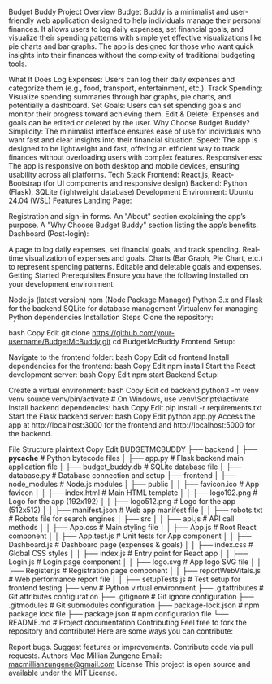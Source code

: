 Budget Buddy
Project Overview
Budget Buddy is a minimalist and user-friendly web application designed to help individuals manage their personal finances. It allows users to log daily expenses, set financial goals, and visualize their spending patterns with simple yet effective visualizations like pie charts and bar graphs. The app is designed for those who want quick insights into their finances without the complexity of traditional budgeting tools.

What It Does
Log Expenses: Users can log their daily expenses and categorize them (e.g., food, transport, entertainment, etc.).
Track Spending: Visualize spending summaries through bar graphs, pie charts, and potentially a dashboard.
Set Goals: Users can set spending goals and monitor their progress toward achieving them.
Edit & Delete: Expenses and goals can be edited or deleted by the user.
Why Choose Budget Buddy?
Simplicity: The minimalist interface ensures ease of use for individuals who want fast and clear insights into their financial situation.
Speed: The app is designed to be lightweight and fast, offering an efficient way to track finances without overloading users with complex features.
Responsiveness: The app is responsive on both desktop and mobile devices, ensuring usability across all platforms.
Tech Stack
Frontend: React.js, React-Bootstrap (for UI components and responsive design)
Backend: Python (Flask), SQLite (lightweight database)
Development Environment: Ubuntu 24.04 (WSL)
Features
Landing Page:

Registration and sign-in forms.
An "About" section explaining the app’s purpose.
A "Why Choose Budget Buddy" section listing the app’s benefits.
Dashboard (Post-login):

A page to log daily expenses, set financial goals, and track spending.
Real-time visualization of expenses and goals.
Charts (Bar Graph, Pie Chart, etc.) to represent spending patterns.
Editable and deletable goals and expenses.
Getting Started
Prerequisites
Ensure you have the following installed on your development environment:

Node.js (latest version)
npm (Node Package Manager)
Python 3.x and Flask for the backend
SQLite for database management
Virtualenv for managing Python dependencies
Installation Steps
Clone the repository:

bash
Copy
Edit
git clone https://github.com/your-username/BudgetMcBuddy.git
cd BudgetMcBuddy
Frontend Setup:

Navigate to the frontend folder:
bash
Copy
Edit
cd frontend
Install dependencies for the frontend:
bash
Copy
Edit
npm install
Start the React development server:
bash
Copy
Edit
npm start
Backend Setup:

Create a virtual environment:
bash
Copy
Edit
cd backend
python3 -m venv venv
source venv/bin/activate  # On Windows, use venv\Scripts\activate
Install backend dependencies:
bash
Copy
Edit
pip install -r requirements.txt
Start the Flask backend server:
bash
Copy
Edit
python app.py
Access the app at http://localhost:3000 for the frontend and http://localhost:5000 for the backend.

File Structure
plaintext
Copy
Edit
BUDGETMCBUDDY
├── backend
│   ├── __pycache__              # Python bytecode files
│   ├── app.py                   # Flask backend main application file
│   ├── budget_buddy.db          # SQLite database file
│   ├── database.py              # Database connection and setup
├── frontend
│   ├── node_modules             # Node.js modules
│   ├── public
│   │   ├── favicon.ico          # App favicon
│   │   ├── index.html           # Main HTML template
│   │   ├── logo192.png          # Logo for the app (192x192)
│   │   ├── logo512.png          # Logo for the app (512x512)
│   │   ├── manifest.json        # Web app manifest file
│   │   ├── robots.txt           # Robots file for search engines
│   ├── src
│   │   ├── api.js               # API call methods
│   │   ├── App.css              # Main styling file
│   │   ├── App.js               # Root React component
│   │   ├── App.test.js          # Unit tests for App component
│   │   ├── Dashboard.js         # Dashboard page (expenses & goals)
│   │   ├── index.css            # Global CSS styles
│   │   ├── index.js             # Entry point for React app
│   │   ├── Login.js             # Login page component
│   │   ├── logo.svg             # App logo SVG file
│   │   ├── Register.js          # Registration page component
│   │   ├── reportWebVitals.js   # Web performance report file
│   │   ├── setupTests.js        # Test setup for frontend testing
├── venv                          # Python virtual environment
├── .gitattributes                # Git attributes configuration
├── .gitignore                    # Git ignore configuration
├── .gitmodules                   # Git submodules configuration
├── package-lock.json             # npm package lock file
├── package.json                  # npm configuration file
└── README.md                     # Project documentation
Contributing
Feel free to fork the repository and contribute! Here are some ways you can contribute:
 
Report bugs.
Suggest features or improvements.
Contribute code via pull requests.
Authors
Mac Millian Zungene
Email: macmillianzungene@gmail.com
License
This project is open source and available under the MIT License.
